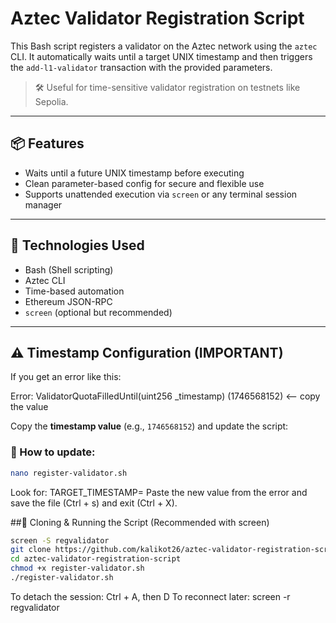 # Aztec Validator Registration Script

This Bash script registers a validator on the Aztec network using the `aztec` CLI. It automatically waits until a target UNIX timestamp and then triggers the `add-l1-validator` transaction with the provided parameters.

> 🛠️ Useful for time-sensitive validator registration on testnets like Sepolia.

---

## 📦 Features

- Waits until a future UNIX timestamp before executing
- Clean parameter-based config for secure and flexible use
- Supports unattended execution via `screen` or any terminal session manager

---

## 🧰 Technologies Used

- Bash (Shell scripting)
- Aztec CLI
- Time-based automation
- Ethereum JSON-RPC
- `screen` (optional but recommended)

---

## ⚠️ Timestamp Configuration (IMPORTANT)

If you get an error like this:

Error: ValidatorQuotaFilledUntil(uint256 _timestamp)
(1746568152)  <-- copy the value


Copy the **timestamp value** (e.g., `1746568152`) and update the script:

### 🔧 How to update:

```bash
nano register-validator.sh
````
Look for:
TARGET_TIMESTAMP=
Paste the new value from the error and save the file (Ctrl + s) and exit (Ctrl + X).

##📁 Cloning & Running the Script (Recommended with screen)

```bash
screen -S regvalidator
git clone https://github.com/kalikot26/aztec-validator-registration-script.git
cd aztec-validator-registration-script
chmod +x register-validator.sh
./register-validator.sh
```
To detach the session: Ctrl + A, then D
To reconnect later: screen -r regvalidator
